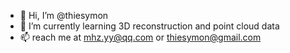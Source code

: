 - 👋 Hi, I’m @thiesymon
- 🌱 I’m currently learning 3D reconstruction and point cloud data
- 📫 reach me at mhz.yy@qq.com or thiesymon@gmail.com

<!---
thiesymon/thiesymon is a ✨ special ✨ repository because its `README.md` (this file) appears on your GitHub profile.
You can click the Preview link to take a look at your changes.
--->
